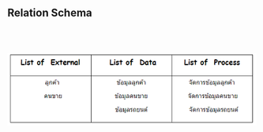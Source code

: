## Relation Schema

<br/>
<br/>
<br/>

<center>
<img src="/static/media/Relation_Schema.d3f4b6dd.PNG" alt="Eastern Asia University" width="800px"/>
</center>
